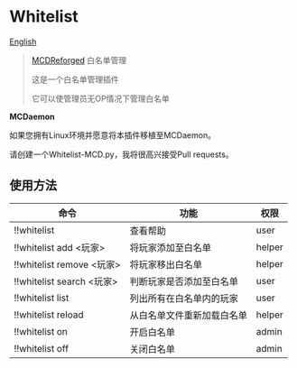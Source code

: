 # Whitelist
[English](https://gitee.com/gu_zt666/MCDR-plugins/blob/Whitelist/README_EN.MD)

> [MCDReforged](https://github.com/Fallen-Breath/MCDReforged) 白名单管理
>
> 这是一个白名单管理插件
>
> 它可以使管理员无OP情况下管理白名单

**MCDaemon**

如果您拥有Linux环境并愿意将本插件移植至MCDaemon。

请创建一个Whitelist-MCD.py，我将很高兴接受Pull requests。

## 使用方法

| 命令 | 功能 | 权限 |
|---|---|---|
| !!whitelist | 查看帮助 | user |
| !!whitelist add <玩家> | 将玩家添加至白名单 | helper |
| !!whitelist remove <玩家> | 将玩家移出白名单 | helper |
| !!whitelist search <玩家> | 判断玩家是否添加至白名单 | user |
| !!whitelist list | 列出所有在白名单内的玩家 | user |
| !!whitelist reload | 从白名单文件重新加载白名单 | helper |
| !!whitelist on | 开启白名单 | admin |
| !!whitelist off | 关闭白名单 | admin |
